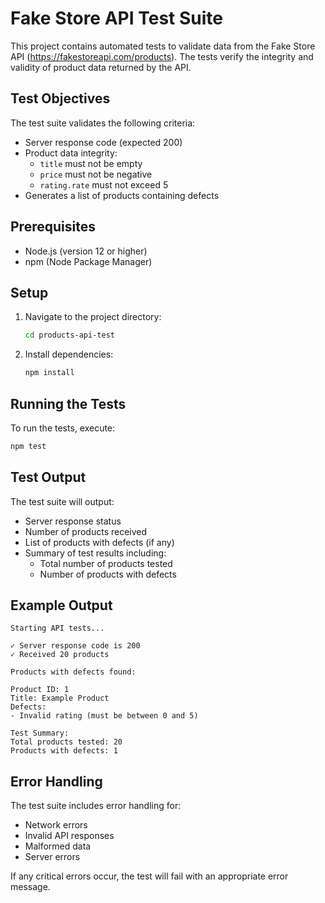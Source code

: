 # Fake Store API Test Suite

This project contains automated tests to validate data from the Fake Store API (https://fakestoreapi.com/products). The tests verify the integrity and validity of product data returned by the API.

## Test Objectives

The test suite validates the following criteria:
- Server response code (expected 200)
- Product data integrity:
  - `title` must not be empty
  - `price` must not be negative
  - `rating.rate` must not exceed 5
- Generates a list of products containing defects

## Prerequisites

- Node.js (version 12 or higher)
- npm (Node Package Manager)

## Setup

1. Navigate to the project directory:
   ```bash
   cd products-api-test
   ```

2. Install dependencies:
   ```bash
   npm install
   ```

## Running the Tests

To run the tests, execute:
```bash
npm test
```

## Test Output

The test suite will output:
- Server response status
- Number of products received
- List of products with defects (if any)
- Summary of test results including:
  - Total number of products tested
  - Number of products with defects

## Example Output

```
Starting API tests...

✓ Server response code is 200
✓ Received 20 products

Products with defects found:

Product ID: 1
Title: Example Product
Defects:
- Invalid rating (must be between 0 and 5)

Test Summary:
Total products tested: 20
Products with defects: 1
```

## Error Handling

The test suite includes error handling for:
- Network errors
- Invalid API responses
- Malformed data
- Server errors

If any critical errors occur, the test will fail with an appropriate error message. 